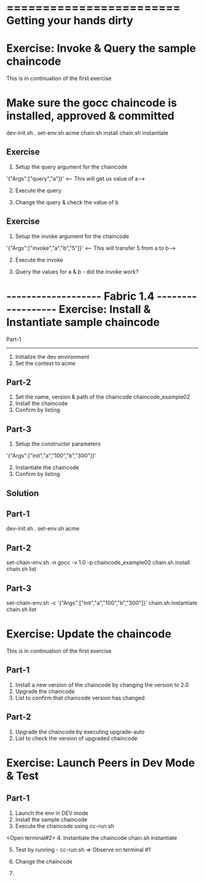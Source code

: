 ========================
Getting your hands dirty
========================

# Exercise: Invoke & Query the sample chaincode

This is in continuation of the first exercise

# Make sure the gocc chaincode is installed, approved & committed

dev-init.sh
. set-env.sh acme
chain.sh install
chain.sh instantiate

## Exercise

1. Setup the query argument for the chaincode

'{"Args":["query","a"]}' <-- This will get us value of a-->

2. Execute the query

3. Change the query & check the value of b

## Exercise

1. Setup the invoke argument for the chaincode

'{"Args":["invoke","a","b","5"]}' <-- This will transfer 5 from a to b-->

2. Execute the invoke

3. Query the values for a & b - did the invoke work?

------------------- Fabric 1.4 ------------------
Exercise: Install & Instantiate sample chaincode
=========
Part-1

---

1. Initialize the dev environment
2. Set the context to acme

## Part-2

1. Set the name, version & path of the chaincode chaincode_example02
2. Install the chaincode
3. Confirm by listing

## Part-3

1. Setup the constructor parameters

'{"Args":["init","a","100","b","300"]}'

2. Instantiate the chaincode
3. Confirm by listing

## Solution

## Part-1

dev-init.sh
. set-env.sh acme

## Part-2

set-chain-env.sh -n gocc -v 1.0 -p chaincode_example02
chain.sh install
chain.sh list

## Part-3

set-chain-env.sh -c '{"Args":["init","a","100","b","300"]}'
chain.sh instantiate
chain.sh list

# Exercise: Update the chaincode

This is in continuation of the first exercise

## Part-1

1. Install a new version of the chaincode by changing the version to 2.0
2. Upgrade the chaincode
3. List to confirm that chaincode version has changed

## Part-2

1. Upgrade the chaincode by executing upgrade-auto
2. List to check the version of upgraded chaincode

# Exercise: Launch Peers in Dev Mode & Test

## Part-1

1. Launch the env in DEV mode
2. Install the sample chaincode
3. Execute the chaincode using
   cc-run.sh

<Open terminal#2> 4. Instantiate the chaincode
chain.sh instantiate

5. Test by running -
   cc-run.sh
   => Observe on terminal #1

6. Change the chaincode
7.
